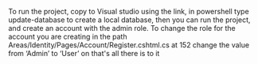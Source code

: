 To run the project, copy to Visual studio using the link, in powershell type update-database to create a local database, then you can run the project, and create an account with the admin role. To change the role for the account you are creating in the path Areas/Identity/Pages/Account/Register.cshtml.cs at 152 change the value from ‘Admin’ to ‘User’ on that's all there is to it
